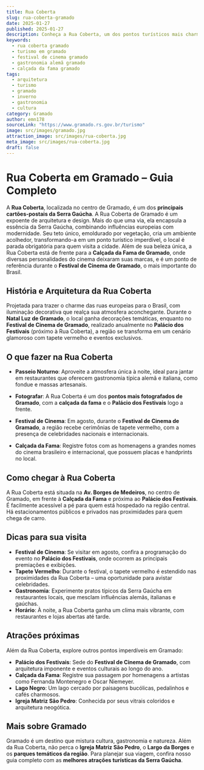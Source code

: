 ```yaml
---
title: Rua Coberta
slug: rua-coberta-gramado
date: 2025-01-27
published: 2025-01-27
description: Conheça a Rua Coberta, um dos pontos turísticos mais charmosos de Gramado.
keywords:
  - rua coberta gramado
  - turismo em gramado
  - festival de cinema gramado
  - gastronomia alemã gramado
  - calçada da fama gramado
tags:
  - arquitetura
  - turismo
  - gramado
  - inverno
  - gastronomia
  - cultura
category: Gramado
author: emn178
sourceLink: "https://www.gramado.rs.gov.br/turismo"
image: src/images/gramado.jpg
attraction_image: src/images/rua-coberta.jpg
meta_image: src/images/rua-coberta.jpg
draft: false
---
```


# Rua Coberta em Gramado – Guia Completo

A **Rua Coberta**, localizada no centro de Gramado, é um dos **principais cartões-postais da Serra Gaúcha**. A Rua Coberta de Gramado é um expoente de arquitetura e design. Mais do que uma via, ela encapsula a essência da Serra Gaúcha, combinando influências europeias com modernidade. Seu teto único, emoldurado por vegetação, cria um ambiente acolhedor, transformando-a em um ponto turístico imperdível, o local é parada obrigatória para quem visita a cidade. Além de sua beleza única, a Rua Coberta está de frente para a **Calçada da Fama de Gramado**, onde diversas personalidades do cinema deixaram suas marcas, e é um ponto de referência durante o **Festival de Cinema de Gramado**, o mais importante do Brasil.

## História e Arquitetura da Rua Coberta

Projetada para trazer o charme das ruas europeias para o Brasil, com iluminação decorativa que realça sua atmosfera aconchegante. Durante o **Natal Luz de Gramado**, o local ganha decorações temáticas, enquanto no **Festival de Cinema de Gramado**, realizado anualmente no **Palácio dos Festivais** (próximo à Rua Coberta), a região se transforma em um cenário glamoroso com tapete vermelho e eventos exclusivos.

## O que fazer na Rua Coberta

- **Passeio Noturno**: Aproveite a atmosfera única à noite, ideal para jantar em restaurantes que oferecem gastronomia típica alemã e italiana, como fondue e massas artesanais.

- **Fotografar**: A Rua Coberta é um dos **pontos mais fotografados de Gramado**, com a **calçada da fama** e o **Palácio dos Festivais** logo a frente.

- **Festival de Cinema**: Em agosto, durante o **Festival de Cinema de Gramado**, a região recebe cerimônias de tapete vermelho, com a presença de celebridades nacionais e internacionais.

- **Calçada da Fama**: Registre fotos com as homenagens a grandes nomes do cinema brasileiro e internacional, que possuem placas e handprints no local.

## Como chegar à Rua Coberta

A Rua Coberta está situada na **Av. Borges de Medeiros**, no centro de Gramado, em frente à **Calçada da Fama** e próxima ao **Palácio dos Festivais**. É facilmente acessível a pé para quem está hospedado na região central. Há estacionamentos públicos e privados nas proximidades para quem chega de carro.

## Dicas para sua visita

- **Festival de Cinema**: Se visitar em agosto, confira a programação do evento no **Palácio dos Festivais**, onde ocorrem as principais premiações e exibições.
- **Tapete Vermelho**: Durante o festival, o tapete vermelho é estendido nas proximidades da Rua Coberta – uma oportunidade para avistar celebridades.
- **Gastronomia**: Experimente pratos típicos da Serra Gaúcha em restaurantes locais, que mesclam influências alemãs, italianas e gaúchas.
- **Horário**: À noite, a Rua Coberta ganha um clima mais vibrante, com restaurantes e lojas abertas até tarde.

## Atrações próximas

Além da Rua Coberta, explore outros pontos imperdíveis em Gramado:

- **Palácio dos Festivais**: Sede do **Festival de Cinema de Gramado**, com arquitetura imponente e eventos culturais ao longo do ano.
- **Calçada da Fama**: Registre sua passagem por homenagens a artistas como Fernanda Montenegro e Oscar Niemeyer.
- **Lago Negro**: Um lago cercado por paisagens bucólicas, pedalinhos e cafés charmosos.
- **Igreja Matriz São Pedro**: Conhecida por seus vitrais coloridos e arquitetura neogótica.

## Mais sobre Gramado

Gramado é um destino que mistura cultura, gastronomia e natureza. Além da Rua Coberta, não perca o **Igreja Matriz São Pedro**, o **Largo da Borges** e os **parques temáticos da região**. Para planejar sua viagem, confira nosso guia completo com as **melhores atrações turísticas da Serra Gaúcha**.
